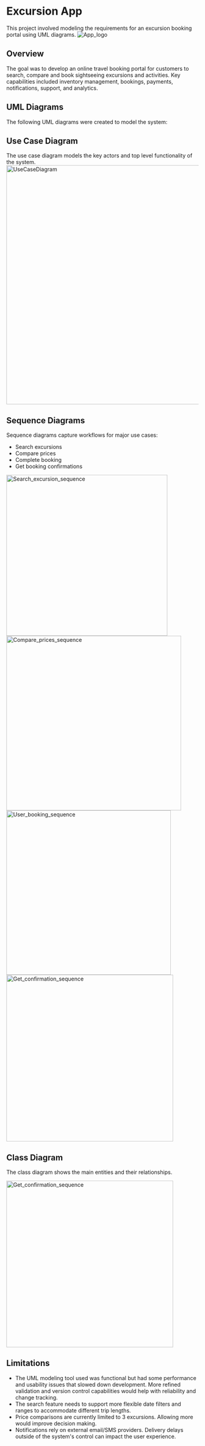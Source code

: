 # Excursion App

This project involved modeling the requirements for an excursion booking portal using UML diagrams.
![App_logo](https://github.com/MAK2035/Updated_Excursion/assets/148695360/aaed0e66-ca56-4dcc-90cb-d446d62440ab)


## Overview
The goal was to develop an online travel booking portal for customers to search, compare and book sightseeing excursions and activities. Key capabilities included inventory management, bookings, payments, notifications, support, and analytics.

## UML Diagrams
The following UML diagrams were created to model the system:

## Use Case Diagram
The use case diagram models the key actors and top level functionality of the system.
<img width="627" alt="UseCaseDiagram" src="https://github.com/MAK2035/Updated_Excursion/assets/148695360/55368984-eb35-478f-ba98-087867d22f50">


## Sequence Diagrams
Sequence diagrams capture workflows for major use cases:

* Search excursions
* Compare prices
* Complete booking
* Get booking confirmations

<img width="422" alt="Search_excursion_sequence" src="https://github.com/MAK2035/Updated_Excursion/assets/148695360/8eef4316-df3b-461b-bb10-181df9d12690">

<img width="458" alt="Compare_prices_sequence" src="https://github.com/MAK2035/Updated_Excursion/assets/148695360/23e56139-b048-43a0-8275-54eb2237b1cc">


<img width="431" alt="User_booking_sequence" src="https://github.com/MAK2035/Updated_Excursion/assets/148695360/d4b59400-99af-4f9f-b2f2-b63a1c037941">

<img width="437" alt="Get_confirmation_sequence" src="https://github.com/MAK2035/Updated_Excursion/assets/148695360/e43f0b43-948e-4988-ba78-b3237e2cdd2c">


## Class Diagram
The class diagram shows the main entities and their relationships.

<img width="437" alt="Get_confirmation_sequence" src="https://github.com/MAK2035/Updated_Excursion/assets/148695360/128e83c6-267e-4a1a-a71f-15c5fd1b3b39">

## Limitations
* The UML modeling tool used was functional but had some performance and usability issues that slowed down development. More refined validation and version control capabilities would help with reliability and change tracking.
* The search feature needs to support more flexible date filters and ranges to accommodate different trip lengths.
* Price comparisons are currently limited to 3 excursions. Allowing more would improve decision making.
* Notifications rely on external email/SMS providers. Delivery delays outside of the system's control can impact the user experience.
